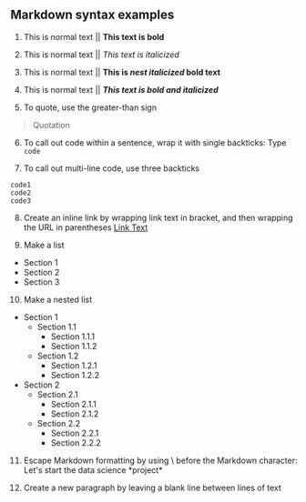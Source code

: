 ## Markdown syntax examples
1. This is normal text || **This text is bold**

2. This is normal text || *This text is italicized*

3. This is normal text || **This is _nest italicized_ bold text**

4. This is normal text || ***This text is bold and italicized***

5. To quote, use the greater-than sign
> Quotation

6. To call out code within a sentence, wrap it with single backticks: Type `code`

7. To call out multi-line code, use three backticks

```
code1
code2
code3
```

8. Create an inline link by wrapping link text in bracket, and then wrapping the URL in parentheses
[Link Text](url)

9. Make a list
- Section 1
- Section 2
- Section 3

10. Make a nested list
- Section 1
  - Section 1.1
    - Section 1.1.1
    - Section 1.1.2
  - Section 1.2
    - Section 1.2.1
    - Section 1.2.2
- Section 2
  - Section 2.1
    - Section 2.1.1
    - Section 2.1.2
  - Section 2.2
    - Section 2.2.1
    - Section 2.2.2

11. Escape Markdown formatting by using \ before the Markdown character: Let's start the data science \*project\*

12. Create a new paragraph by leaving a blank line between lines of text
